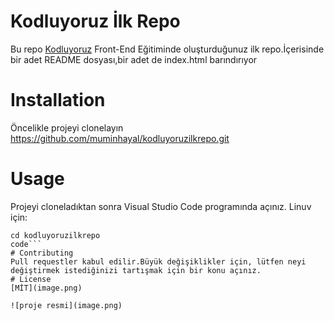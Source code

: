 # Kodluyoruz İlk Repo
Bu repo [Kodluyoruz](https://github.com/muminhayal) Front-End Eğitiminde oluşturduğunuz ilk repo.İçerisinde bir adet README dosyası,bir adet de index.html barındırıyor
# Installation
Öncelikle projeyi clonelayın
https://github.com/muminhayal/kodluyoruzilkrepo.git
# Usage
Projeyi cloneladıktan sonra Visual Studio Code programında açınız.
Linuv için:
```
cd kodluyoruzilkrepo
code``` 
# Contributing
Pull requestler kabul edilir.Büyük değişiklikler için, lütfen neyi değiştirmek istediğinizi tartışmak için bir konu açınız.
# License
[MİT](image.png)

![proje resmi](image.png)